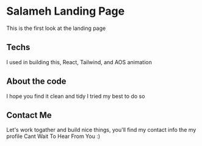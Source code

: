 # Salameh Landing Page

This is the first look at the landing page

## Techs

I used in building this, React, Tailwind, and AOS animation

## About the code
I hope you find it clean and tidy I tried my best to do so

## Contact Me

Let's work togather and build nice things, you'll find my contact info the my profile
Cant Wait To Hear From You :) 